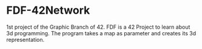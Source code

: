 # FDF-42Network
1st project of the Graphic Branch of 42. FDF is a 42 Project to learn about 3d programming. The program takes a map as parameter and creates its 3d representation.

